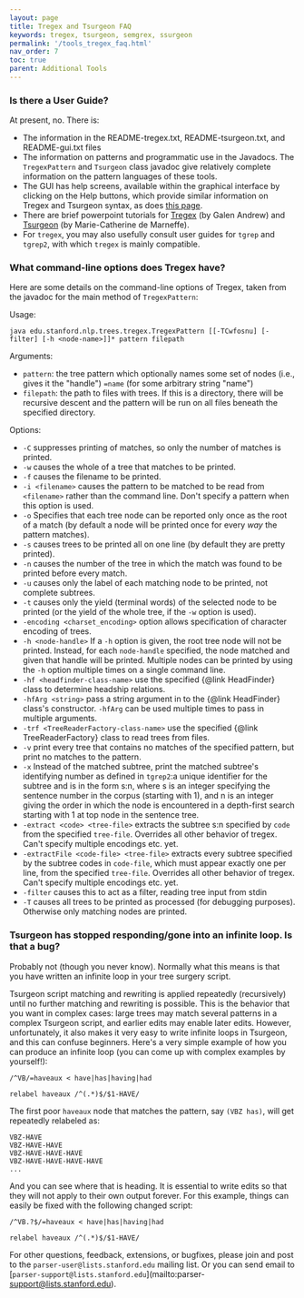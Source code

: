 ```yaml
---
layout: page
title: Tregex and Tsurgeon FAQ
keywords: tregex, tsurgeon, semgrex, ssurgeon
permalink: '/tools_tregex_faq.html'
nav_order: 7
toc: true
parent: Additional Tools
---
```


### Is there a User Guide?

At present, no. There is:

* The information in the README-tregex.txt, README-tsurgeon.txt, and README-gui.txt files
* The information on patterns and programmatic use in the Javadocs. The `TregexPattern` and `Tsurgeon` class javadoc give relatively complete information on the pattern languages of these tools.
* The GUI has help screens, available within the graphical interface by clicking on the Help buttons, which provide similar information on Tregex and Tsurgeon syntax, as does [this page](http://nlp.stanford.edu/~manning/courses/ling289/Tregex.html).
* There are brief powerpoint tutorials for [Tregex](tregex/The_Wonderful_World_of_Tregex.ppt) (by Galen Andrew) and [Tsurgeon](tregex/Tsurgeon2.ppt) (by Marie-Catherine de Marneffe).
* For `tregex`, you may also usefully consult user guides for `tgrep` and `tgrep2`, with which `tregex` is mainly compatible.

### What command-line options does Tregex have?

Here are some details on the command-line options of Tregex, taken from the
javadoc for the main method of `TregexPattern`:

Usage:  
  
`java edu.stanford.nlp.trees.tregex.TregexPattern [[-TCwfosnu] [-filter] [-h <node-name>]]* pattern filepath`

Arguments:  

- `pattern`: the tree pattern which optionally names some set of nodes (i.e., gives it the "handle") `=name` (for some arbitrary string "name") 
- `filepath`: the path to files with trees. If this is a directory, there will be recursive descent and the pattern will be run on all files beneath the specified directory. 

Options:

- `-C` suppresses printing of matches, so only the number of matches is printed. 
- `-w` causes the whole of a tree that matches to be printed. 
- `-f` causes the filename to be printed. 
- `-i <filename>` causes the pattern to be matched to be read from `<filename>` rather than the command line. Don't specify a pattern when this option is used. 
- `-o` Specifies that each tree node can be reported only once as the root of a match (by default a node will be printed once for every _way_ the pattern matches). 
- `-s` causes trees to be printed all on one line (by default they are pretty printed). 
- `-n` causes the number of the tree in which the match was found to be printed before every match. 
- `-u` causes only the label of each matching node to be printed, not complete subtrees. 
- `-t` causes only the yield (terminal words) of the selected node to be printed (or the yield of the whole tree, if the `-w` option is used). 
- `-encoding <charset_encoding>` option allows specification of character encoding of trees. 
- `-h <node-handle>` If a `-h` option is given, the root tree node will not be printed. Instead, for each `node-handle` specified, the node matched and given that handle will be printed. Multiple nodes can be printed by using the `-h` option multiple times on a single command line. 
- `-hf <headfinder-class-name>` use the specified {@link HeadFinder} class to determine headship relations. 
- `-hfArg <string>` pass a string argument in to the {@link HeadFinder} class's constructor. `-hfArg` can be used multiple times to pass in multiple arguments. 
- `-trf <TreeReaderFactory-class-name>` use the specified {@link TreeReaderFactory} class to read trees from files. 
- `-v` print every tree that contains no matches of the specified pattern, but print no matches to the pattern. 
- `-x` Instead of the matched subtree, print the matched subtree's identifying number as defined in `tgrep2`:a unique identifier for the subtree and is in the form s:n, where s is an integer specifying the sentence number in the corpus (starting with 1), and n is an integer giving the order in which the node is encountered in a depth-first search starting with 1 at top node in the sentence tree. 
- `-extract <code> <tree-file>` extracts the subtree s:n specified by `code` from the specified `tree-file`. Overrides all other behavior of tregex. Can't specify multiple encodings etc. yet. 
- `-extractFile <code-file> <tree-file>` extracts every subtree specified by the subtree codes in `code-file`, which must appear exactly one per line, from the specified `tree-file`. Overrides all other behavior of tregex. Can't specify multiple encodings etc. yet. 
- `-filter` causes this to act as a filter, reading tree input from stdin 
- `-T` causes all trees to be printed as processed (for debugging purposes). Otherwise only matching nodes are printed. 

### Tsurgeon has stopped responding/gone into an infinite loop. Is that a bug?

Probably not (though you never know). Normally what this means is that you
have written an infinite loop in your tree surgery script.

Tsurgeon script matching and rewriting is applied repeatedly (recursively)
until no further matching and rewriting is possible. This is the behavior that
you want in complex cases: large trees may match several patterns in a complex
Tsurgeon script, and earlier edits may enable later edits. However,
unfortunately, it also makes it very easy to write infinite loops in Tsurgeon,
and this can confuse beginners. Here's a very simple example of how you can
produce an infinite loop (you can come up with complex examples by yourself!):

```
/^VB/=haveaux < have|has|having|had

relabel haveaux /^(.*)$/$1-HAVE/
```

The first poor `haveaux` node that matches the pattern, say `(VBZ has)`, will
get repeatedly relabeled as:

```
VBZ-HAVE  
VBZ-HAVE-HAVE  
VBZ-HAVE-HAVE-HAVE  
VBZ-HAVE-HAVE-HAVE-HAVE  
...
```

And you can see where that is heading. It is essential to write edits so that
they will not apply to their own output forever. For this example, things can
easily be fixed with the following changed script:

```
/^VB.?$/=haveaux < have|has|having|had  

relabel haveaux /^(.*)$/$1-HAVE/
```

For other questions, feedback, extensions, or bugfixes, please join and post
to the `parser-user@lists.stanford.edu` mailing list. Or you can send email to
[`parser-support@lists.stanford.edu`](mailto:parser-
support@lists.stanford.edu).

